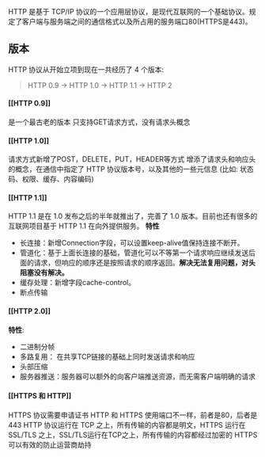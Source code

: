HTTP 是基于 TCP/IP 协议的一个应用层协议，是现代互联网的一个基础协议。规定了客户端与服务端之间的通信格式以及所占用的服务端口80(HTTPS是443)。
## 版本
HTTP 协议从开始立项到现在一共经历了 4 个版本:
>HTTP 0.9 -> HTTP 1.0 -> HTTP 1.1 -> HTTP 2


#### [[HTTP 0.9]] 
是一个最古老的版本
只支持GET请求方式，没有请求头概念


#### [[HTTP 1.0]]
请求方式新增了POST，DELETE，PUT，HEADER等方式
增添了请求头和响应头的概念，在通信中指定了 HTTP 协议版本号，以及其他的一些元信息 (比如: 状态码、权限、缓存、内容编码)

#### [[HTTP 1.1]]

HTTP 1.1 是在 1.0 发布之后的半年就推出了，完善了 1.0 版本。目前也还有很多的互联网项目基于 HTTP 1.1 在向外提供服务。
**特性**
- 长连接：新增Connection字段，可以设置keep-alive值保持连接不断开。
- 管道化：基于上面长连接的基础，管道化可以不等第一个请求响应继续发送后面的请求，但响应的顺序还是按照请求的顺序返回。**解决无法复用问题，对头阻塞没有解决。**
- 缓存处理：新增字段cache-control。
- 断点传输

#### [[HTTP 2.0]]
**特性**:
- 二进制分帧
- 多路复用： 在共享TCP链接的基础上同时发送请求和响应
- 头部压缩
- 服务器推送：服务器可以额外的向客户端推送资源，而无需客户端明确的请求
#### [[HTTPS 和 HTTP]]

HTTPS 协议需要申请证书
HTTP 和 HTTPS 使用端口不一样，前者是80，后者是443
HTTP 协议运行在 TCP 之上，所有传输的内容都是明文，HTTPS 运行在 SSL/TLS 之上，SSL/TLS运行在TCP之上，所有传输的内容都经过加密的
HTTPS 可以有效的防止运营商劫持

